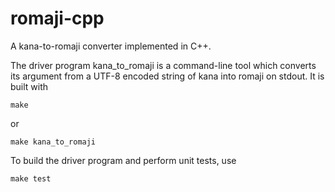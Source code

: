 romaji-cpp
==========

A kana-to-romaji converter implemented in C++.

The driver program kana_to_romaji is a command-line tool which converts its
argument from a UTF-8 encoded string of kana into romaji on stdout. It is built
with

	make

or

	make kana_to_romaji

To build the driver program and perform unit tests, use

	make test

